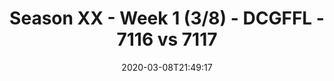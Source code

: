 ---
title: Season XX - Week 1 (3/8) - DCGFFL - 7116 vs 7117
teams_score:
- team: 7116
  score: 21
- team: 7117
  score: 25
mvp: Andrew, Andrew
game-ball: Mike, Pete
sportsperson: Alex, Ashley
season: 20
week: 1
date: '2020-03-08T21:49:17'
pageid: season-xx-week-1-3-8-7116-vs-7117
---